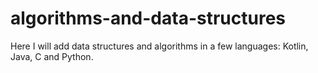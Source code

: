 # algorithms-and-data-structures
Here I will add data structures and algorithms in a few languages: Kotlin, Java, C and Python.
